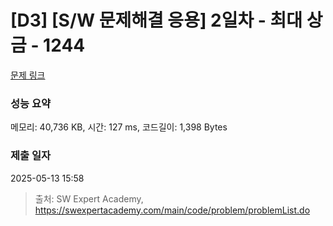# [D3] [S/W 문제해결 응용] 2일차 - 최대 상금 - 1244 

[문제 링크](https://swexpertacademy.com/main/code/problem/problemDetail.do?contestProbId=AV15Khn6AN0CFAYD) 

### 성능 요약

메모리: 40,736 KB, 시간: 127 ms, 코드길이: 1,398 Bytes

### 제출 일자

2025-05-13 15:58



> 출처: SW Expert Academy, https://swexpertacademy.com/main/code/problem/problemList.do